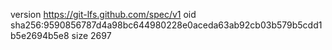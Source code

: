 version https://git-lfs.github.com/spec/v1
oid sha256:9590856787d4a98bc644980228e0aceda63ab92cb03b579b5cdd1b5e2694b5e8
size 2697
